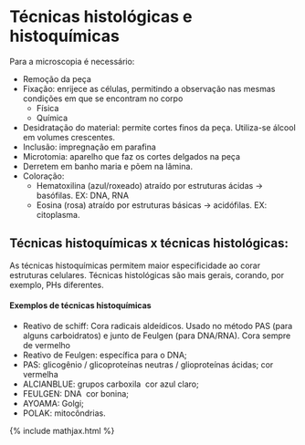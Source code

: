 # Técnicas histológicas e histoquímicas

Para a microscopia é necessário: 

- Remoção da peça 
- Fixação: enrijece as células, permitindo a observação nas mesmas condições em que se encontram no corpo 
  - Física 
  - Química 
- Desidratação do material: permite cortes finos da peça. Utiliza-se álcool em volumes crescentes. 
- Inclusão: impregnação em parafina 
- Microtomia: aparelho que faz os cortes delgados na peça 
- Derretem em banho maria e põem na lâmina. 
- Coloração: 
  - Hematoxilina (azul/roxeado) atraído por estruturas ácidas -> basófilas. EX: DNA, RNA 
  - Eosina (rosa) atraído por estruturas básicas -> acidófilas. EX: citoplasma. 

## Técnicas histoquímicas x técnicas histológicas:

As técnicas histoquímicas permitem maior especificidade ao corar estruturas celulares. Técnicas histológicas são mais gerais, corando, por exemplo, PHs diferentes.



#### Exemplos de técnicas histoquímicas

- Reativo de schiff: Cora radicais aldeídicos. Usado no método PAS (para alguns carboidratos) e junto de Feulgen (para DNA/RNA). Cora sempre de vermelho 
- Reativo de Feulgen: específica para o DNA; 
- PAS: glicogênio / glicoproteínas neutras / glioproteínas ácidas; cor vermelha 
- ALCIAN­BLUE: grupos carboxila ­ cor azul claro; 
- FEULGEN: DNA ­ cor bonina; 
- AYOAMA: Golgi; 
- POLAK: mitocôndrias. 

{% include mathjax.html %}